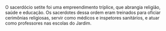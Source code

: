 ﻿O sacerdócio setite foi uma empreendimento tríplice, que abrangia religião, saúde e educação. Os sacerdotes dessa ordem eram treinados para oficiar cerimônias religiosas,  servir como médicos e inspetores sanitários, e atuar como professores nas escolas do Jardim.